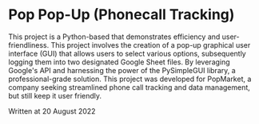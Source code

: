 # Pop Pop-Up (Phonecall Tracking)

This project is a Python-based that demonstrates efficiency and user-friendliness. This project involves the creation of a pop-up graphical user interface (GUI) that allows users to select various options, subsequently logging them into two designated Google Sheet files. By leveraging Google's API and harnessing the power of the PySimpleGUI library, a professional-grade solution. This project was developed for PopMarket, a company seeking streamlined phone call tracking and data management, but still keep it user friendly.

Written at 20 August 2022
